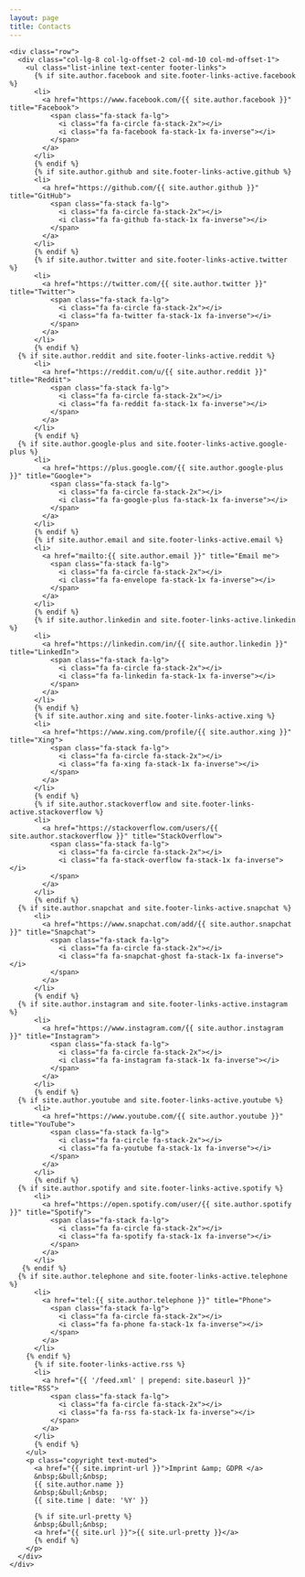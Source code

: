 ```yaml
---
layout: page
title: Contacts
---
```


    <div class="row">
      <div class="col-lg-8 col-lg-offset-2 col-md-10 col-md-offset-1">
        <ul class="list-inline text-center footer-links">
          {% if site.author.facebook and site.footer-links-active.facebook %}
          <li>
            <a href="https://www.facebook.com/{{ site.author.facebook }}" title="Facebook">
              <span class="fa-stack fa-lg">
                <i class="fa fa-circle fa-stack-2x"></i>
                <i class="fa fa-facebook fa-stack-1x fa-inverse"></i>
              </span>
            </a>
          </li>
          {% endif %}
          {% if site.author.github and site.footer-links-active.github %}
          <li>
            <a href="https://github.com/{{ site.author.github }}" title="GitHub">
              <span class="fa-stack fa-lg">
                <i class="fa fa-circle fa-stack-2x"></i>
                <i class="fa fa-github fa-stack-1x fa-inverse"></i>
              </span>
            </a>
          </li>
          {% endif %}
		  {% if site.author.twitter and site.footer-links-active.twitter %}
          <li>
            <a href="https://twitter.com/{{ site.author.twitter }}" title="Twitter">
              <span class="fa-stack fa-lg">
                <i class="fa fa-circle fa-stack-2x"></i>
                <i class="fa fa-twitter fa-stack-1x fa-inverse"></i>
              </span>
            </a>
          </li>
          {% endif %}
	  {% if site.author.reddit and site.footer-links-active.reddit %}
          <li>
            <a href="https://reddit.com/u/{{ site.author.reddit }}" title="Reddit">
              <span class="fa-stack fa-lg">
                <i class="fa fa-circle fa-stack-2x"></i>
                <i class="fa fa-reddit fa-stack-1x fa-inverse"></i>
              </span>
            </a>
          </li>
          {% endif %}
      {% if site.author.google-plus and site.footer-links-active.google-plus %}
          <li>
            <a href="https://plus.google.com/{{ site.author.google-plus }}" title="Google+">
              <span class="fa-stack fa-lg">
                <i class="fa fa-circle fa-stack-2x"></i>
                <i class="fa fa-google-plus fa-stack-1x fa-inverse"></i>
              </span>
            </a>
          </li>
          {% endif %}
		  {% if site.author.email and site.footer-links-active.email %}
          <li>
            <a href="mailto:{{ site.author.email }}" title="Email me">
              <span class="fa-stack fa-lg">
                <i class="fa fa-circle fa-stack-2x"></i>
                <i class="fa fa-envelope fa-stack-1x fa-inverse"></i>
              </span>
            </a>
          </li>
          {% endif %}
		  {% if site.author.linkedin and site.footer-links-active.linkedin %}
          <li>
            <a href="https://linkedin.com/in/{{ site.author.linkedin }}" title="LinkedIn">
              <span class="fa-stack fa-lg">
                <i class="fa fa-circle fa-stack-2x"></i>
                <i class="fa fa-linkedin fa-stack-1x fa-inverse"></i>
              </span>
            </a>
          </li>
          {% endif %}
		  {% if site.author.xing and site.footer-links-active.xing %}
          <li>
            <a href="https://www.xing.com/profile/{{ site.author.xing }}" title="Xing">
              <span class="fa-stack fa-lg">
                <i class="fa fa-circle fa-stack-2x"></i>
                <i class="fa fa-xing fa-stack-1x fa-inverse"></i>
              </span>
            </a>
          </li>
          {% endif %}
		  {% if site.author.stackoverflow and site.footer-links-active.stackoverflow %}
          <li>
            <a href="https://stackoverflow.com/users/{{ site.author.stackoverflow }}" title="StackOverflow">
              <span class="fa-stack fa-lg">
                <i class="fa fa-circle fa-stack-2x"></i>
                <i class="fa fa-stack-overflow fa-stack-1x fa-inverse"></i>
              </span>
            </a>
          </li>
          {% endif %}
      {% if site.author.snapchat and site.footer-links-active.snapchat %}
          <li>
            <a href="https://www.snapchat.com/add/{{ site.author.snapchat }}" title="Snapchat">
              <span class="fa-stack fa-lg">
                <i class="fa fa-circle fa-stack-2x"></i>
                <i class="fa fa-snapchat-ghost fa-stack-1x fa-inverse"></i>
              </span>
            </a>
          </li>
          {% endif %}
      {% if site.author.instagram and site.footer-links-active.instagram %}
          <li>
            <a href="https://www.instagram.com/{{ site.author.instagram }}" title="Instagram">
              <span class="fa-stack fa-lg">
                <i class="fa fa-circle fa-stack-2x"></i>
                <i class="fa fa-instagram fa-stack-1x fa-inverse"></i>
              </span>
            </a>
          </li>
          {% endif %}
      {% if site.author.youtube and site.footer-links-active.youtube %}
          <li>
            <a href="https://www.youtube.com/{{ site.author.youtube }}" title="YouTube">
              <span class="fa-stack fa-lg">
                <i class="fa fa-circle fa-stack-2x"></i>
                <i class="fa fa-youtube fa-stack-1x fa-inverse"></i>
              </span>
            </a>
          </li>
          {% endif %}
      {% if site.author.spotify and site.footer-links-active.spotify %}
          <li>
            <a href="https://open.spotify.com/user/{{ site.author.spotify }}" title="Spotify">
              <span class="fa-stack fa-lg">
                <i class="fa fa-circle fa-stack-2x"></i>
                <i class="fa fa-spotify fa-stack-1x fa-inverse"></i>
              </span>
            </a>
          </li>
       {% endif %}
      {% if site.author.telephone and site.footer-links-active.telephone %}
          <li>
            <a href="tel:{{ site.author.telephone }}" title="Phone">
              <span class="fa-stack fa-lg">
                <i class="fa fa-circle fa-stack-2x"></i>
                <i class="fa fa-phone fa-stack-1x fa-inverse"></i>
              </span>
            </a>
          </li>
        {% endif %}
		  {% if site.footer-links-active.rss %}
		  <li>
			<a href="{{ '/feed.xml' | prepend: site.baseurl }}" title="RSS">
			  <span class="fa-stack fa-lg">
				<i class="fa fa-circle fa-stack-2x"></i>
				<i class="fa fa-rss fa-stack-1x fa-inverse"></i>
			  </span>
			</a>
		  </li>
          {% endif %}
        </ul>
        <p class="copyright text-muted">
		  <a href="{{ site.imprint-url }}">Imprint &amp; GDPR </a>
		  &nbsp;&bull;&nbsp;
		  {{ site.author.name }}
		  &nbsp;&bull;&nbsp;
		  {{ site.time | date: '%Y' }}

		  {% if site.url-pretty %}
		  &nbsp;&bull;&nbsp;
		  <a href="{{ site.url }}">{{ site.url-pretty }}</a>
		  {% endif %}
	    </p>
      </div>
    </div>
